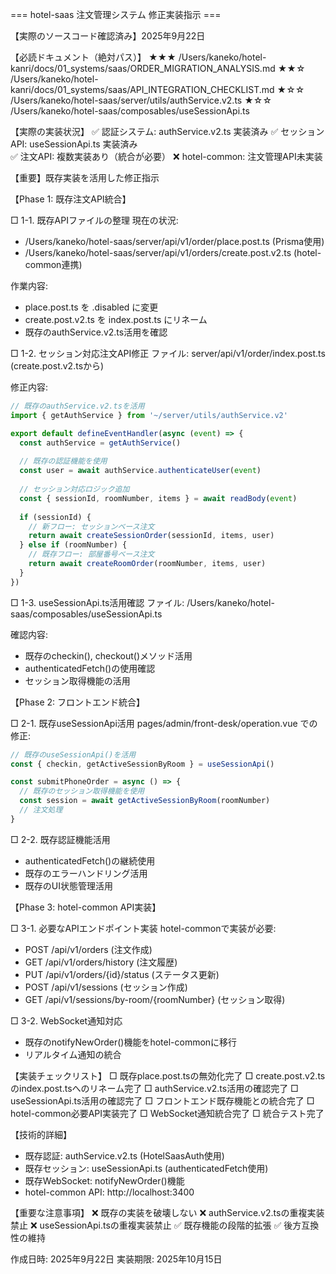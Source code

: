 === hotel-saas 注文管理システム 修正実装指示 ===

【実際のソースコード確認済み】2025年9月22日

【必読ドキュメント（絶対パス）】
★★★ /Users/kaneko/hotel-kanri/docs/01_systems/saas/ORDER_MIGRATION_ANALYSIS.md
★★☆ /Users/kaneko/hotel-kanri/docs/01_systems/saas/API_INTEGRATION_CHECKLIST.md
★☆☆ /Users/kaneko/hotel-saas/server/utils/authService.v2.ts
★☆☆ /Users/kaneko/hotel-saas/composables/useSessionApi.ts

【実際の実装状況】
✅ 認証システム: authService.v2.ts 実装済み
✅ セッションAPI: useSessionApi.ts 実装済み  
✅ 注文API: 複数実装あり（統合が必要）
❌ hotel-common: 注文管理API未実装

【重要】既存実装を活用した修正指示

【Phase 1: 既存注文API統合】

□ 1-1. 既存APIファイルの整理
   現在の状況:
   - /Users/kaneko/hotel-saas/server/api/v1/order/place.post.ts (Prisma使用)
   - /Users/kaneko/hotel-saas/server/api/v1/orders/create.post.v2.ts (hotel-common連携)
   
   作業内容:
   - place.post.ts を .disabled に変更
   - create.post.v2.ts を index.post.ts にリネーム
   - 既存のauthService.v2.ts活用を確認

□ 1-2. セッション対応注文API修正
   ファイル: server/api/v1/order/index.post.ts (create.post.v2.tsから)
   
   修正内容:
   ```typescript
   // 既存のauthService.v2.tsを活用
   import { getAuthService } from '~/server/utils/authService.v2'
   
   export default defineEventHandler(async (event) => {
     const authService = getAuthService()
     
     // 既存の認証機能を使用
     const user = await authService.authenticateUser(event)
     
     // セッション対応ロジック追加
     const { sessionId, roomNumber, items } = await readBody(event)
     
     if (sessionId) {
       // 新フロー: セッションベース注文
       return await createSessionOrder(sessionId, items, user)
     } else if (roomNumber) {
       // 既存フロー: 部屋番号ベース注文
       return await createRoomOrder(roomNumber, items, user)
     }
   })
   ```

□ 1-3. useSessionApi.ts活用確認
   ファイル: /Users/kaneko/hotel-saas/composables/useSessionApi.ts
   
   確認内容:
   - 既存のcheckin(), checkout()メソッド活用
   - authenticatedFetch()の使用確認
   - セッション取得機能の活用

【Phase 2: フロントエンド統合】

□ 2-1. 既存useSessionApi活用
   pages/admin/front-desk/operation.vue での修正:
   
   ```typescript
   // 既存のuseSessionApi()を活用
   const { checkin, getActiveSessionByRoom } = useSessionApi()
   
   const submitPhoneOrder = async () => {
     // 既存のセッション取得機能を使用
     const session = await getActiveSessionByRoom(roomNumber)
     // 注文処理
   }
   ```

□ 2-2. 既存認証機能活用
   - authenticatedFetch()の継続使用
   - 既存のエラーハンドリング活用
   - 既存のUI状態管理活用

【Phase 3: hotel-common API実装】

□ 3-1. 必要なAPIエンドポイント実装
   hotel-commonで実装が必要:
   - POST /api/v1/orders (注文作成)
   - GET /api/v1/orders/history (注文履歴)
   - PUT /api/v1/orders/{id}/status (ステータス更新)
   - POST /api/v1/sessions (セッション作成)
   - GET /api/v1/sessions/by-room/{roomNumber} (セッション取得)

□ 3-2. WebSocket通知対応
   - 既存のnotifyNewOrder()機能をhotel-commonに移行
   - リアルタイム通知の統合

【実装チェックリスト】
□ 既存place.post.tsの無効化完了
□ create.post.v2.tsのindex.post.tsへのリネーム完了
□ authService.v2.ts活用の確認完了
□ useSessionApi.ts活用の確認完了
□ フロントエンド既存機能との統合完了
□ hotel-common必要API実装完了
□ WebSocket通知統合完了
□ 統合テスト完了

【技術的詳細】
- 既存認証: authService.v2.ts (HotelSaasAuth使用)
- 既存セッション: useSessionApi.ts (authenticatedFetch使用)
- 既存WebSocket: notifyNewOrder()機能
- hotel-common API: http://localhost:3400

【重要な注意事項】
❌ 既存の実装を破壊しない
❌ authService.v2.tsの重複実装禁止
❌ useSessionApi.tsの重複実装禁止
✅ 既存機能の段階的拡張
✅ 後方互換性の維持

作成日時: 2025年9月22日
実装期限: 2025年10月15日

